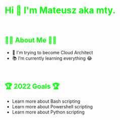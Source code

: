 # <span style="color: lime"> **Hi 👋 I'm Mateusz aka mty.** </span>

<br>

## <span style="color: lime">🤷‍♂️ **About Me** 🤷‍♂️</span>
- 🎉 I'm trying to become Cloud Architect
- 📚 I’m currently learning everything 😂

<br>

## <span style="color: lime"> 🏆 **2022 Goals** 🏆</span>
- Learn more about Bash scripting
- Learn more about Powershell scripting
- Learn more about Python scripting
